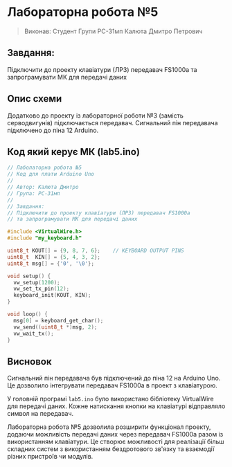 # Лабораторна робота №5

> Виконав: Студент Групи РС-31мп Калюта Дмитро Петрович
## Завдання: 
Підключити до проекту клавіатури (ЛР3) передавач FS1000a та запрограмувати МК для передачі даних

##  Опис схеми

Додатково до проекту із лабораторної роботи №3 (замість серводвигунів) підключається передавач. Сигнальний пін передавача підключено до піна 12 Arduino.


## Код який керує МК (lab5.ino)

``` cpp
// Лаболаторна робота №5
// Код для плати Arduino Uno
//
// Автор: Калюта Дмитро
// Група: РС-31мп
//
// Завдання:
// Підключити до проекту клавіатури (ЛР3) передавач FS1000a
// та запрограмувати МК для передачі даних

#include <VirtualWire.h>
#include "my_keyboard.h"

uint8_t KOUT[] = {9, 8, 7, 6};    // KEYBOARD OUTPUT PINS
uint8_t  KIN[] = {5, 4, 3, 2};
uint8_t msg[] = {'0', '\0'};

void setup() {
  vw_setup(1200);
  vw_set_tx_pin(12);
  keyboard_init(KOUT, KIN);
}

void loop() {
  msg[0] = keyboard_get_char();
  vw_send((uint8_t *)msg, 2);
  vw_wait_tx();
}
```

## Висновок

Сигнальний пін передавача був підключений до піна 12 на Arduino Uno. Це дозволило інтегрувати передавач FS1000a в проект з клавіатурою.

У головній програмі `lab5.ino` було використано бібліотеку VirtualWire для передачі даних. Кожне натискання кнопки на клавіатурі відправляло символ на передавач.

Лабораторна робота №5 дозволила розширити функціонал проекту, додаючи можливість передачі даних через передавач FS1000a разом із використанням клавіатури. Це створює можливості для реалізації більш складних систем з використанням бездротового зв'язку та взаємодії різних пристроїв чи модулів.
